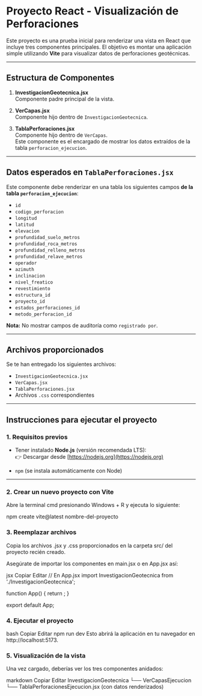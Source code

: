 # Proyecto React - Visualización de Perforaciones

Este proyecto es una prueba inicial para renderizar una vista en React que incluye tres componentes principales. El objetivo es montar una aplicación simple utilizando **Vite** para visualizar datos de perforaciones geotécnicas.

---

## Estructura de Componentes

1. **InvestigacionGeotecnica.jsx**  
   Componente padre principal de la vista.

2. **VerCapas.jsx**  
   Componente hijo dentro de `InvestigacionGeotecnica`.

3. **TablaPerforaciones.jsx**  
   Componente hijo dentro de `VerCapas`.  
   Este componente es el encargado de mostrar los datos extraídos de la tabla `perforacion_ejecucion`.

---

## Datos esperados en `TablaPerforaciones.jsx`

Este componente debe renderizar en una tabla los siguientes campos **de la tabla `perforacion_ejecucion`**:

- `id`
- `codigo_perforacion`
- `longitud`
- `latitud`
- `elevacion`
- `profundidad_suelo_metros`
- `profundidad_roca_metros`
- `profundidad_relleno_metros`
- `profundidad_relave_metros`
- `operador`
- `azimuth`
- `inclinacion`
- `nivel_freatico`
- `revestimiento`
- `estructura_id`
- `proyecto_id`
- `estados_perforaciones_id`
- `metodo_perforacion_id`

**Nota:** No mostrar campos de auditoría como `registrado por`.

---

## Archivos proporcionados

Se te han entregado los siguientes archivos:

- `InvestigacionGeotecnica.jsx`
- `VerCapas.jsx`
- `TablaPerforaciones.jsx`
- Archivos `.css` correspondientes

---

## Instrucciones para ejecutar el proyecto

### 1. Requisitos previos

- Tener instalado **Node.js** (versión recomendada LTS):  
  👉 Descargar desde [https://nodejs.org](https://nodejs.org)

- `npm` (se instala automáticamente con Node)

---

### 2. Crear un nuevo proyecto con Vite

Abre la terminal cmd presionando Windows + R y ejecuta lo siguiente:

npm create vite@latest nombre-del-proyecto

### 3. Reemplazar archivos
Copia los archivos .jsx y .css proporcionados en la carpeta src/ del proyecto recién creado.

Asegúrate de importar los componentes en main.jsx o en App.jsx así:

jsx
Copiar
Editar
// En App.jsx
import InvestigacionGeotecnica from './InvestigacionGeotecnica';

function App() {
  return <InvestigacionGeotecnica />;
}

export default App;

### 4. Ejecutar el proyecto
bash
Copiar
Editar
npm run dev
Esto abrirá la aplicación en tu navegador en http://localhost:5173.


### 5. Visualización de la vista
Una vez cargado, deberías ver los tres componentes anidados:

markdown
Copiar
Editar
InvestigacionGeotecnica
 └── VerCapasEjecucion
      └── TablaPerforacionesEjecucion.jsx (con datos renderizados)
